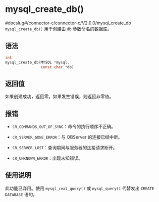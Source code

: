mysql_create_db() 
======================================
#docslug#/connector-c/connector-c/V2.0.0/mysql_create_db
`mysql_create_db()` 用于创建由 `db` 参数命名的数据库。

语法 
-----------------------

```c
int
mysql_create_db(MYSQL *mysql,
                const char *db)
```



返回值 
------------------------

如果创建成功，返回零。如果发生错误，则返回非零值。

报错 
-----------------------

* `CR_COMMANDS_OUT_OF_SYNC`：命令的执行顺序不正确。

  

* `CR_SERVER_GONE_ERROR`：与 OBServer 的连接已经中断。

  

* `CR_SERVER_LOST`：查询期间与服务器的连接请求断开。

  

* `CR_UNKNOWN_ERROR`：出现未知错误。

  




使用说明 
-------------------------

此功能已弃用。使用 `mysql_real_query()` 或 `mysql_query()` 代替发出 `CREATE DATABASE` 语句。
